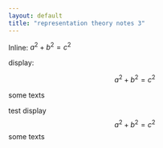 ```yaml
---
layout: default
title: "representation theory notes 3"
---
```


Inline: $a^2 + b^2 = c^2$

display: 

$$a^2 + b^2 = c^2$$

some texts

test display $$a^2 + b^2 = c^2$$ some texts
